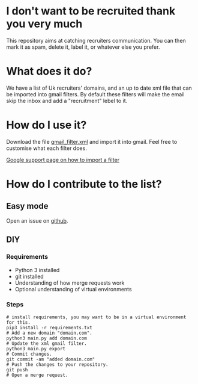 # I don't want to be recruited thank you very much

This repository aims at catching recruiters communication. You can then mark it as spam, delete it, label it, or whatever else you prefer.

# What does it do?

We have a list of Uk recruiters' domains, and an up to date xml file that can be imported into gmail filters. By default these filters will make the email skip the inbox and add a "recruitment" lebel to it.

# How do I use it?

Download the file [gmail_filter.xml](https://raw.githubusercontent.com/StefanoChiodino/i-dont-want-to-be-recruited-thank-you-very-much/master/gmail_filter.xml) and import it into gmail. Feel free to customise what each filter does.

[Google support page on how to import a filter](https://support.google.com/mail/answer/6579?hl=en-GB#zippy=%2Cexport-or-import-filters)

# How do I contribute to the list?

## Easy mode

Open an issue on [github](https://github.com/StefanoChiodino/i-dont-want-to-be-recruited-thank-you-very-much/issues/new/choose).

## DIY

### Requirements

- Python 3 installed
- git installed
- Understanding of how merge requests work
- Optional understanding of virtual environments

### Steps

```
# install requirements, you may want to be in a virtual environment for this.
pip3 install -r requirements.txt
# Add a new domain "domain.com".
python3 main.py add domain.com
# Update the xml gmail filter.
python3 main.py export
# Commit changes.
git commit -am "added domain.com"
# Push the changes to your repository.
git push
# Open a merge request.
```


